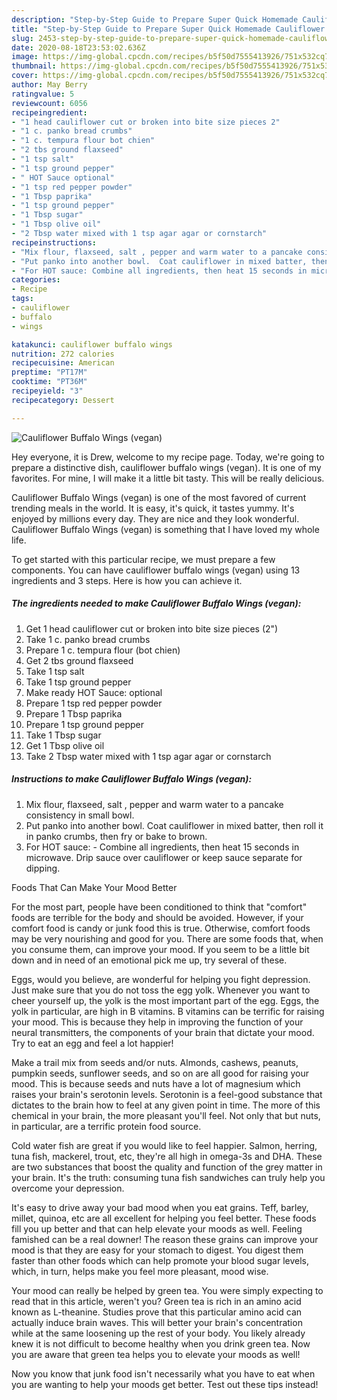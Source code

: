 ```yaml
---
description: "Step-by-Step Guide to Prepare Super Quick Homemade Cauliflower Buffalo Wings (vegan)"
title: "Step-by-Step Guide to Prepare Super Quick Homemade Cauliflower Buffalo Wings (vegan)"
slug: 2453-step-by-step-guide-to-prepare-super-quick-homemade-cauliflower-buffalo-wings-vegan
date: 2020-08-18T23:53:02.636Z
image: https://img-global.cpcdn.com/recipes/b5f50d7555413926/751x532cq70/cauliflower-buffalo-wings-vegan-recipe-main-photo.jpg
thumbnail: https://img-global.cpcdn.com/recipes/b5f50d7555413926/751x532cq70/cauliflower-buffalo-wings-vegan-recipe-main-photo.jpg
cover: https://img-global.cpcdn.com/recipes/b5f50d7555413926/751x532cq70/cauliflower-buffalo-wings-vegan-recipe-main-photo.jpg
author: May Berry
ratingvalue: 5
reviewcount: 6056
recipeingredient:
- "1 head cauliflower cut or broken into bite size pieces 2"
- "1 c. panko bread crumbs"
- "1 c. tempura flour bot chien"
- "2 tbs ground flaxseed"
- "1 tsp salt"
- "1 tsp ground pepper"
- " HOT Sauce optional"
- "1 tsp red pepper powder"
- "1 Tbsp paprika"
- "1 tsp ground pepper"
- "1 Tbsp sugar"
- "1 Tbsp olive oil"
- "2 Tbsp water mixed with 1 tsp agar agar or cornstarch"
recipeinstructions:
- "Mix flour, flaxseed, salt , pepper and warm water to a pancake consistency in small bowl."
- "Put panko into another bowl.  Coat cauliflower in mixed batter, then roll it in panko crumbs, then fry or bake to brown."
- "For HOT sauce: Combine all ingredients, then heat 15 seconds in microwave. Drip sauce over cauliflower or keep sauce separate for dipping."
categories:
- Recipe
tags:
- cauliflower
- buffalo
- wings

katakunci: cauliflower buffalo wings 
nutrition: 272 calories
recipecuisine: American
preptime: "PT17M"
cooktime: "PT36M"
recipeyield: "3"
recipecategory: Dessert

---
```



![Cauliflower Buffalo Wings (vegan)](https://img-global.cpcdn.com/recipes/b5f50d7555413926/751x532cq70/cauliflower-buffalo-wings-vegan-recipe-main-photo.jpg)

Hey everyone, it is Drew, welcome to my recipe page. Today, we're going to prepare a distinctive dish, cauliflower buffalo wings (vegan). It is one of my favorites. For mine, I will make it a little bit tasty. This will be really delicious.



Cauliflower Buffalo Wings (vegan) is one of the most favored of current trending meals in the world. It is easy, it's quick, it tastes yummy. It's enjoyed by millions every day. They are nice and they look wonderful. Cauliflower Buffalo Wings (vegan) is something that I have loved my whole life.


To get started with this particular recipe, we must prepare a few components. You can have cauliflower buffalo wings (vegan) using 13 ingredients and 3 steps. Here is how you can achieve it.

<!--inarticleads1-->

##### The ingredients needed to make Cauliflower Buffalo Wings (vegan):

1. Get 1 head cauliflower cut or broken into bite size pieces (2&#34;)
1. Take 1 c. panko bread crumbs
1. Prepare 1 c. tempura flour (bot chien)
1. Get 2 tbs ground flaxseed
1. Take 1 tsp salt
1. Take 1 tsp ground pepper
1. Make ready  HOT Sauce: optional
1. Prepare 1 tsp red pepper powder
1. Prepare 1 Tbsp paprika
1. Prepare 1 tsp ground pepper
1. Take 1 Tbsp sugar
1. Get 1 Tbsp olive oil
1. Take 2 Tbsp water mixed with 1 tsp agar agar or cornstarch




<!--inarticleads2-->

##### Instructions to make Cauliflower Buffalo Wings (vegan):

1. Mix flour, flaxseed, salt , pepper and warm water to a pancake consistency in small bowl.
1. Put panko into another bowl.  Coat cauliflower in mixed batter, then roll it in panko crumbs, then fry or bake to brown.
1. For HOT sauce: - Combine all ingredients, then heat 15 seconds in microwave. Drip sauce over cauliflower or keep sauce separate for dipping.




Foods That Can Make Your Mood Better


For the most part, people have been conditioned to think that "comfort" foods are terrible for the body and should be avoided. However, if your comfort food is candy or junk food this is true. Otherwise, comfort foods may be very nourishing and good for you. There are some foods that, when you consume them, can improve your mood. If you seem to be a little bit down and in need of an emotional pick me up, try several of these.

Eggs, would you believe, are wonderful for helping you fight depression. Just make sure that you do not toss the egg yolk. Whenever you want to cheer yourself up, the yolk is the most important part of the egg. Eggs, the yolk in particular, are high in B vitamins. B vitamins can be terrific for raising your mood. This is because they help in improving the function of your neural transmitters, the components of your brain that dictate your mood. Try to eat an egg and feel a lot happier!

Make a trail mix from seeds and/or nuts. Almonds, cashews, peanuts, pumpkin seeds, sunflower seeds, and so on are all good for raising your mood. This is because seeds and nuts have a lot of magnesium which raises your brain's serotonin levels. Serotonin is a feel-good substance that dictates to the brain how to feel at any given point in time. The more of this chemical in your brain, the more pleasant you'll feel. Not only that but nuts, in particular, are a terrific protein food source.

Cold water fish are great if you would like to feel happier. Salmon, herring, tuna fish, mackerel, trout, etc, they're all high in omega-3s and DHA. These are two substances that boost the quality and function of the grey matter in your brain. It's the truth: consuming tuna fish sandwiches can truly help you overcome your depression. 

It's easy to drive away your bad mood when you eat grains. Teff, barley, millet, quinoa, etc are all excellent for helping you feel better. These foods fill you up better and that can help elevate your moods as well. Feeling famished can be a real downer! The reason these grains can improve your mood is that they are easy for your stomach to digest. You digest them faster than other foods which can help promote your blood sugar levels, which, in turn, helps make you feel more pleasant, mood wise.

Your mood can really be helped by green tea. You were simply expecting to read that in this article, weren't you? Green tea is rich in an amino acid known as L-theanine. Studies prove that this particular amino acid can actually induce brain waves. This will better your brain's concentration while at the same loosening up the rest of your body. You likely already knew it is not difficult to become healthy when you drink green tea. Now you are aware that green tea helps you to elevate your moods as well!

Now you know that junk food isn't necessarily what you have to eat when you are wanting to help your moods get better. Test out  these tips  instead!

